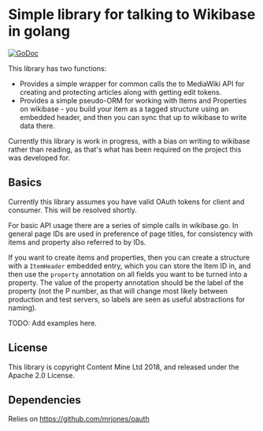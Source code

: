 Simple library for talking to Wikibase in golang
=================================================

[![GoDoc](http://godoc.org/github.com/ContentMine/wikibase?status.png)](http://godoc.org/github.com/contentmine/wikibase)

This library has two functions:

* Provides a simple wrapper for common calls the to MediaWiki API for creating and protecting articles along with getting edit tokens.
* Provides a simple pseudo-ORM for working with Items and Properties on wikibase - you build your item as a tagged structure using an embedded header, and then you can sync that up to wikibase to write data there.

Currently this library is work in progress, with a bias on writing to wikibase rather than reading, as that's what has been required on the project this was developed for.


Basics
---------

Currently this library assumes you have valid OAuth tokens for client and consumer. This will be resolved shortly.

For basic API usage there are a series of simple calls in wikibase.go. In general page IDs are used in preference of page titles, for consistency with items and property also referred to by IDs.

If you want to create items and properties, then you can create a structure with a `ItemHeader` embedded entry, which you can store the Item ID in, and then use the `property` annotation on all fields you want to be turned into a property. The value of the property annotation should be the label of the property (not the P number, as that will change most likely between production and test servers, so labels are seen as useful abstractions for naming).

TODO: Add examples here.



License
----------

This library is copyright Content Mine Ltd 2018, and released under the Apache 2.0 License.


Dependencies
-------------

Relies on https://github.com/mrjones/oauth
